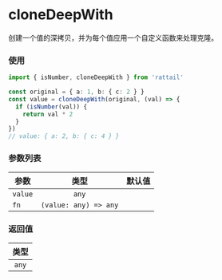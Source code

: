 # cloneDeepWith

创建一个值的深拷贝，并为每个值应用一个自定义函数来处理克隆。

### 使用

```ts
import { isNumber, cloneDeepWith } from 'rattail'

const original = { a: 1, b: { c: 2 } }
const value = cloneDeepWith(original, (val) => {
  if (isNumber(val)) {
    return val * 2
  }
})
// value: { a: 2, b: { c: 4 } }
```

### 参数列表

| 参数    |         类型          | 默认值 |
| ------- | :-------------------: | -----: |
| `value` |         `any`         |        |
| `fn`    | `(value: any) => any` |        |

### 返回值

| 类型  |
| :---: |
| `any` |
